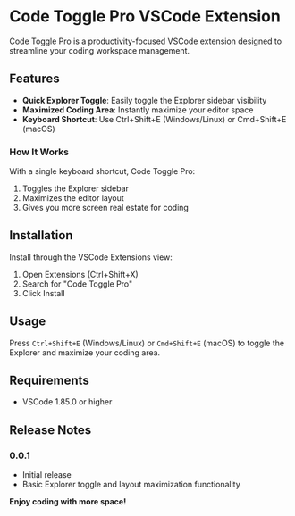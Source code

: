 # Code Toggle Pro VSCode Extension

Code Toggle Pro is a productivity-focused VSCode extension designed to streamline your coding workspace management.

## Features

- **Quick Explorer Toggle**: Easily toggle the Explorer sidebar visibility
- **Maximized Coding Area**: Instantly maximize your editor space
- **Keyboard Shortcut**: Use Ctrl+Shift+E (Windows/Linux) or Cmd+Shift+E (macOS)

### How It Works

With a single keyboard shortcut, Code Toggle Pro:
1. Toggles the Explorer sidebar
2. Maximizes the editor layout
3. Gives you more screen real estate for coding

## Installation

Install through the VSCode Extensions view:
1. Open Extensions (Ctrl+Shift+X)
2. Search for "Code Toggle Pro"
3. Click Install

## Usage

Press `Ctrl+Shift+E` (Windows/Linux) or `Cmd+Shift+E` (macOS) to toggle the Explorer and maximize your coding area.

## Requirements

- VSCode 1.85.0 or higher

## Release Notes

### 0.0.1

- Initial release
- Basic Explorer toggle and layout maximization functionality

**Enjoy coding with more space!**